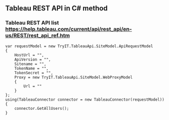 ﻿## Tableau REST API in C# method

### Tableau REST API list https://help.tableau.com/current/api/rest_api/en-us/REST/rest_api_ref.htm

```
var requestModel = new TryIT.TableauApi.SiteModel.ApiRequestModel
{
    HostUrl = "",
    ApiVersion = "",
    Sitename = "",
    TokenName = "",
    TokenSecret = "",
    Proxy = new TryIT.TableauApi.SiteModel.WebProxyModel
    {
        Url = ""
    }
};
using(TableauConnector connector = new TableauConnector(requestModel))
{
    connector.GetAllUsers();
}
```
